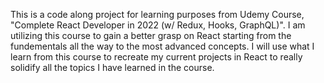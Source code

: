 This is a code along project for learning purposes from Udemy Course, "Complete React Developer in 2022 (w/ Redux, Hooks, GraphQL)".
I am utilizing this course to gain a better grasp on React starting from the fundementals all the way to the most advanced concepts. I will use what I learn from this course to recreate my current projects in React to really solidify all the topics I have learned in the course.
